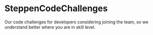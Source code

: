 # SteppenCodeChallenges
Our code challenges for developers considering joining the team, so we understand better where you are in skill level.
